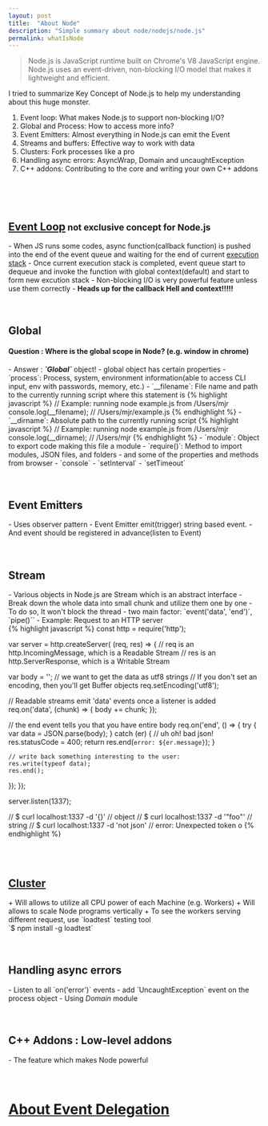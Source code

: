 ```yaml
---
layout: post
title:  "About Node"
description: "Simple summary about node/nodejs/node.js"
permalink: whatIsNode
---
```


> Node.js is JavaScript runtime built on Chrome's V8 JavaScript engine. Node.js uses an event-driven, non-blocking I/O model that makes it lightweight and efficient.

I tried to summarize Key Concept of Node.js to help my understanding about this huge monster.

1. Event loop: What makes Node.js to support non-blocking I/O?
2. Global and Process: How to access more info?
3. Event Emitters: Almost everything in Node.js can emit the Event
4. Streams and buffers: Effective way to work with data
5. Clusters: Fork processes like a pro
6. Handling async errors: AsyncWrap, Domain and uncaughtException
7. C++ addons: Contributing to the core and writing your own C++ addons
<!--excerpt_separator-->
<br>
<br>
<br>
<h2><a href="https://youtu.be/8aGhZQkoFbQ" target="_blank">Event Loop</a><small>  not exclusive concept for Node.js</small></h2>
 - When JS runs some codes, async function(callback function) is pushed into the end of the event queue and waiting for the end of current <a href="http://davidshariff.com/blog/what-is-the-execution-context-in-javascript/" target="_blank">execution stack</a>
 - Once current execution stack is completed, event queue start to dequeue and invoke the function with global context(default) and start to form new excution stack
 - Non-blocking I/O is very powerful feature unless use them correctly
 - <strong>Heads up for the callback Hell and context!!!!!</strong>
<br>
<br>
<br>
<h2>Global</h2>
<h4>Question : Where is the global scope in Node? (e.g. window in chrome)</h4>
 - Answer : <strong><em>`Global`</em></strong> object!
 - global object has certain properties
   - `process`: Process, system, environment information(able to access CLI input, env with passwords, memory, etc.)
   - `__filename`: File name and path to the currently running script where this statement is
    {% highlight javascript %}
    // Example: running node example.js from /Users/mjr
    console.log(__filename);
    // /Users/mjr/example.js
    {% endhighlight %}
   - `__dirname`: Absolute path to the currently running script
    {% highlight javascript %}
    // Example: running node example.js from /Users/mjr
    console.log(__dirname);
    // /Users/mjr
    {% endhighlight %}
   - `module`: Object to export code making this file a module
   - `require()`: Method to import modules, JSON files, and folders
 - and some of the properties and methods from browser
   - `console`
   - `setInterval`
   - `setTimeout`
<br>
<br>
<br>
<h2>Event Emitters</h2>
 - Uses observer pattern
 - Event Emitter emit(trigger) string based event.
 - And event should be registered in advance(listen to Event)
<br>
<br>
<br> 
<h2>Stream</h2>
 - Various objects in Node.js are Stream which is an abstract interface
 - Break down the whole data into small chunk and utilize them one by one
 - To do so, It won't block the thread
 - two main factor: `event('data', 'end')`, `pipe()``
 - Example: Request to an HTTP server
<br>
{% highlight javascript %}
const http = require('http');

var server = http.createServer( (req, res) => {
  // req is an http.IncomingMessage, which is a Readable Stream
  // res is an http.ServerResponse, which is a Writable Stream

  var body = '';
  // we want to get the data as utf8 strings
  // If you don't set an encoding, then you'll get Buffer objects
  req.setEncoding('utf8');

  // Readable streams emit 'data' events once a listener is added
  req.on('data', (chunk) => {
    body += chunk;
  });

  // the end event tells you that you have entire body
  req.on('end', () => {
    try {
      var data = JSON.parse(body);
    } catch (er) {
      // uh oh!  bad json!
      res.statusCode = 400;
      return res.end(`error: ${er.message}`);
    }

    // write back something interesting to the user:
    res.write(typeof data);
    res.end();
  });
});

server.listen(1337);

// $ curl localhost:1337 -d '{}'
// object
// $ curl localhost:1337 -d '"foo"'
// string
// $ curl localhost:1337 -d 'not json'
// error: Unexpected token o
{% endhighlight %}
  

<br>
<br>
<h2><a href="http://echo304.github.io/2016/05/17/Cluster.html" target="_blank">Cluster</a></h2>
 + Will allows to utilize all CPU power of each Machine (e.g. Workers)
 + Will allows to scale Node programs vertically
 + To see the workers serving different request, use `loadtest` testing tool <br />
 `$ npm install -g loadtest`
<br>
<br>
<br>
<h2>Handling async errors</h2>
 - Listen to all `on('error')` events
 - add `UncaughtException` event on the process object
 - Using <em>Domain</em> module
<br>
<br>
<br>
<h2>C++ Addons : Low-level addons</h2>
 - The feature which makes Node powerful
<br>
<br>
<br>
<h1><a href="https://davidwalsh.name/event-delegate">About Event Delegation</a></h1>
